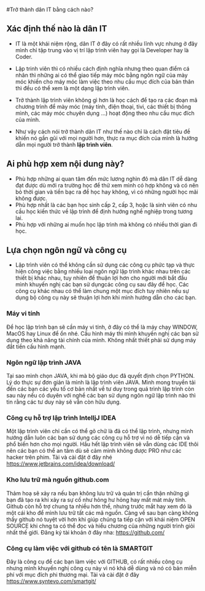 #Trở thành dân IT bằng cách nào?
## Xác định thế nào là dân IT
* IT là một khái niệm rộng, dân IT ở đây có rất nhiều lĩnh vực nhưng 
ở đây mình chỉ tập trung vào vị trí lập trình viên hay gọi là Developer hay là Coder.
  
* Lập trinh viên thì có nhiều cách định nghĩa nhưng theo
quan điểm cá nhân thì những ai có thể giao tiếp máy móc bằng ngôn ngữ của
mày móc khiến cho máy móc làm việc theo nhu cầu mục đích của bản thân thì
đều có thể xem là một dạng lập trình viên.
  
* Trở thành lập trình viên không gì hơn là học cách để tạo ra các đoạn mã
chương trình để mày móc (máy tính, điện thoại, tivi, các thiết bị thông 
  mình, các máy móc chuyên dụng ...) hoạt động theo nhu cầu mục đích
  của mình.
  
* Như vậy cách nói trở thành dân IT như thế nào chỉ là cách đặt tiêu
đề khiến nó gần gũi với mọi người hơn, thực ra mục đích của mình là 
  hướng dẫn mọi người trở thành **lập trình viên**.
  
## Ai phù hợp xem nội dung này?
* Phù hợp những ai quan tâm đến mức lương nghìn đô mà dân IT
  dễ dàng đạt được dù mới ra trường học để thử xem mình có hợp không
  và có nên bỏ thời gian và tiền bạc ra để học hay không, vì có những 
  người học mãi không được.
* Phù hợp nhất là các bạn học sinh cấp 2, cấp 3, hoặc là sinh viên có
nhu cầu học kiến thức về lập trình để định hướng nghề nghiệp trong 
  tương lai.
* Phù hợp với những ai muốn học lập trình mà không có nhiều thời gian
đi học.
  
## Lựa chọn ngôn ngữ và công cụ
* Lập trình viên có thể không cần sử dụng các công cụ phức tạp và thực
hiện công việc bằng nhiều loại ngôn ngữ lập trình khác nhau trên các 
thiết bị khác nhau, tuy nhiên để thuận lợi hơn cho người mới bắt đầu
mình khuyến nghị các bạn sử dụngcác công cụ sau đây để học. 
Các công cụ khác nhau có thể làm chung một
mục đích tuy nhiên nếu sự dụng bộ công cụ này sẽ thuận lợi hơn khi mình
hướng dẫn cho các bạn.
  
### Máy vi tính
Để học lập trình bạn sẽ cần máy vi tính, ở đây có thể là máy chạy WINDOW,
MacOS hay Linux để ổn nhé. Cấu hình máy thì mình khuyến nghị các bạn sử dụng theo khả năng tài chính
của mình. Không nhất thiết phải sử dụng máy đắt tiền cấu hình mạnh. 
### Ngôn ngữ lập trình JAVA
Tại sao mình chọn JAVA, khi mà bộ giáo dục đã quyết định chọn PYTHON. Lý 
do thực sự đơn giản là mình là lập trình viên JAVA. 
Mình mong truyền tải đến các bạn các yếu tố cơ bản nhất về tư duy trong
quá trình lập trình còn sau này nếu có duyên với nghề các bạn sử dụng 
ngôn ngữ lập trình nào thì tin rằng các tư duy này sẽ vẫn còn hữu dụng.
### Công cụ hỗ trợ lập trình IntelljJ IDEA
Một lập trình viên chỉ cần có thể gõ chữ là đã có thể lập trình, nhưng
mình hướng dẫn luôn các bạn sử dụng các công cụ hỗ trợ vì nó dễ tiếp cận
và phổ biến hơn cho mọi người. Hầu hết lập trình viên sẽ vẫn
dùng các IDE thôi nên các bạn có thể an tâm dù sẽ cảm 
mình không được PRO như các hacker trên phim.
Tải và cài đặt ở đây nhé
https://www.jetbrains.com/idea/download/ 
### Kho lưu trữ mà nguồn github.com
Thảm hoạ sẽ xảy ra nếu bạn không lưu trữ và quản trị cẩn thận những gì
bạn đã tạo ra khi xảy ra sự cố như hỏng hư hỏng hay mất mát máy tính.
Github còn hỗ trợ chung ta nhiều hơn thế, nhưng trước mắt hay xem đó 
là một cái kho để mình lưu trữ tất  các mã nguồn. Càng về sau bạn càng không
thấy github nó tuyệt vời hơn khi giúp chúng ta tiếp cận với khái niệm
OPEN SOURCE khi chng ta có thể đọc và hiểu chương  của những người trình
giỏi nhất thế giới.
Đăng ký tài khoản ở đây nha: 
https://github.com/
### Công cụ làm việc với github có tên là SMARTGIT
Đây là công cụ để các bạn làm việc với GITHUB, có rất nhiều công cụ nhưng
mình khuyến nghị công cụ này vì nó khá dễ dùng và nó có bản miễn phí với
mục đích phi thương mại. Tải và cài đặt ở đây  
https://www.syntevo.com/smartgit/

